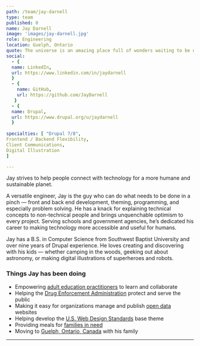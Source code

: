 ```yaml
---
path: /team/jay-darnell
type: team
published: 0
name: Jay Darnell
image: 'images/jay-darnell.jpg'
role: Engineering
location: Guelph, Ontario
quote: The universe is an amazing place full of wonders waiting to be discovered.
social: 
  - {
  name: LinkedIn,
  url: https://www.linkedin.com/in/jaydarnell
  }
  - {
    name: GitHub,
    url: https://github.com/JayDarnell
   }
  - {
  name: Drupal,
  url: https://www.drupal.org/u/jaydarnell
  }
 
specialties: [ "Drupal 7/8",
Frontend / Backend Flexibility,
Client Communications,
Digital Illustration
]

---
```


Jay strives to help people connect with technology for a more humane and sustainable planet.

A versatile engineer, Jay is the guy who can do what needs to be done in a pinch — front and back end development, theming, programming, and especially problem solving. He has a knack for explaining technical concepts to non-technical people and brings unquenchable optimism to every project. Serving schools and government agencies, he’s dedicated his career to making technology more accessible and useful for humans.

Jay has a B.S. in Computer Science from Southwest Baptist University and over nine years of Drupal experience. He loves creating and discovering with his kids — whether camping in the woods, geeking out about astronomy, or making digital illustrations of superheroes and robots.




### Things Jay has been doing
* Empowering [adult education practitioners](https://civicactions.com/case-study/lincs/) to learn and collaborate
* Helping the [Drug Enforcement Administration](https://www.dea.gov/) protect and serve the public
* Making it easy for organizations manage and publish [open data](https://getdkan.org/about/) websites
* Helping develop the [U.S. Web Design Standards](https://www.drupal.org/project/uswds) base theme
* Providing meals for [families in need](http://www.familypromiseofgreaterdenver.org/)
* Moving to [Guelph, Ontario, Canada](https://drive.google.com/file/d/13jqlDUjLJvM8-0QtyXMe-CEYWbLdF8iP/view?usp=sharing) with his family

-------------------------------

